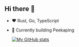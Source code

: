## Hi there 👋

<!--
**0xfurai/0xfurai** is a ✨ _special_ ✨ repository because its `README.md` (this file) appears on your GitHub profile.

Here are some ideas to get you started:

- 🔭 I’m currently working on ...
- 🌱 I’m currently learning ...
- 👯 I’m looking to collaborate on ...
- 🤔 I’m looking for help with ...
- 💬 Ask me about ...
- 📫 How to reach me: ...
- 😄 Pronouns: ...
- ⚡ Fun fact: ...
-->
- ❤️ Rust, Go, TypeScript
- 🌱 Currently building Peekaping

  [![My GitHub stats](https://github-readme-stats.vercel.app/api?username=0xfurai&show_icons=true&theme=radical)](https://github.com/0xfurai)
